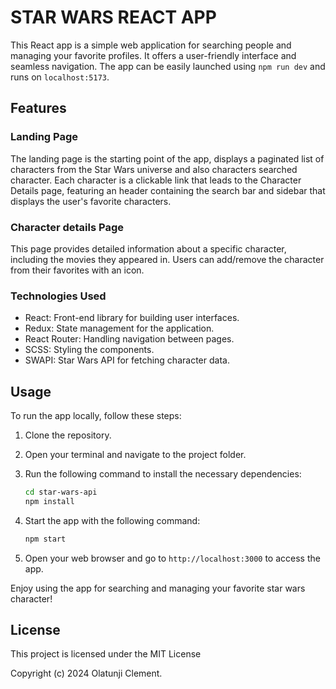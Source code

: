 # STAR WARS REACT APP

This React app is a simple web application for searching people and managing your favorite profiles. It offers a user-friendly interface and seamless navigation. The app can be easily launched using `npm run dev` and runs on `localhost:5173`.

## Features

### Landing Page

The landing page is the starting point of the app, displays a paginated list of characters from the Star Wars universe and also characters searched character.
Each character is a clickable link that leads to the Character Details page, featuring an header containing the search bar 
and sidebar that displays the user's favorite characters.


### Character details Page

This page provides detailed information about a specific character, including the movies they appeared in.
Users can add/remove the character from their favorites with an icon.


### Technologies Used
- React: Front-end library for building user interfaces.
- Redux: State management for the application.
- React Router: Handling navigation between pages.
- SCSS: Styling the components.
- SWAPI: Star Wars API for fetching character data.

## Usage

To run the app locally, follow these steps:

1. Clone the repository.
2. Open your terminal and navigate to the project folder.
3. Run the following command to install the necessary dependencies:

   ```bash
   cd star-wars-api
   npm install
   ```

4. Start the app with the following command:

   ```bash
   npm start
   ```

5. Open your web browser and go to `http://localhost:3000` to access the app.

Enjoy using the app for searching and managing your favorite star wars character!

## License

This project is licensed under the MIT License 

Copyright (c) 2024 Olatunji Clement.
